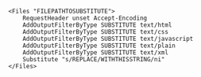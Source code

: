 	<Files "FILEPATHTOSUBSTITUTE">    
		RequestHeader unset Accept-Encoding  
		AddOutputFilterByType SUBSTITUTE text/html  
		AddOutputFilterByType SUBSTITUTE text/css  
		AddOutputFilterByType SUBSTITUTE text/javascript  
		AddOutputFilterByType SUBSTITUTE text/plain  
		AddOutputFilterByType SUBSTITUTE text/xml  
		Substitute "s/REPLACE/WITHTHISSTRING/ni"  
	</Files>  
